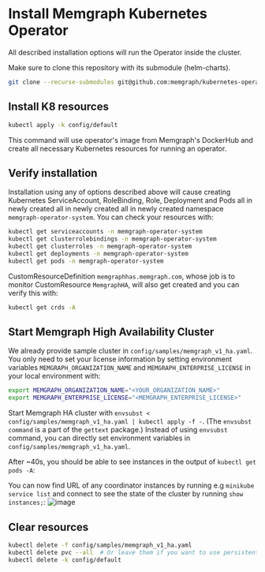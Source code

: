 # Install Memgraph Kubernetes Operator

All described installation options will run the Operator inside the cluster.


Make sure to clone this repository with its submodule (helm-charts).

```bash
git clone --recurse-submodules git@github.com:memgraph/kubernetes-operator.git
```

## Install K8 resources

```bash
kubectl apply -k config/default
```

This command will use operator's image from Memgraph's DockerHub and create all necessary Kubernetes resources for running an operator.

## Verify installation

Installation using any of options described above will cause creating Kubernetes ServiceAccount, RoleBinding, Role, Deployment and Pods all in newly created all in newly created all in newly created
namespace `memgraph-operator-system`. You can check your resources with:

```bash
kubectl get serviceaccounts -n memgraph-operator-system
kubectl get clusterrolebindings -n memgraph-operator-system
kubectl get clusterroles -n memgraph-operator-system
kubectl get deployments -n memgraph-operator-system
kubectl get pods -n memgraph-operator-system
```

CustomResourceDefinition `memgraphhas.memgraph.com`, whose job is to monitor CustomResource `MemgraphHA`, will also get created and you can verify
this with:

```bash
kubectl get crds -A
```

## Start Memgraph High Availability Cluster

We already provide sample cluster in `config/samples/memgraph_v1_ha.yaml`. You only need to set your license information by setting
environment variables `MEMGRAPH_ORGANIZATION_NAME` and `MEMGRAPH_ENTERPRISE_LICENSE` in your local environment with:

```bash
export MEMGRAPH_ORGANIZATION_NAME="<YOUR_ORGANIZATION_NAME>"
export MEMGRAPH_ENTERPRISE_LICENSE="<MEMGRAPH_ENTERPRISE_LICENSE>"
```

Start Memgraph HA cluster with `envsubst < config/samples/memgraph_v1_ha.yaml | kubectl apply -f -`. (The `envsubst command` is a part of the `gettext` package.)
Instead of using `envsubst` command, you can directly set environment variables in `config/samples/memgraph_v1_ha.yaml`.


After ~40s, you should be able to see instances in the output of `kubectl get pods -A`:


You can now find URL of any coordinator instances by running e.g `minikube service list` and connect to see the state of the cluster by running
`show instances;`:
![image](https://github.com/memgraph/kubernetes-operator/assets/53269502/c68d52e2-19f7-4e45-8ff0-fc2ee662c64b)


## Clear resources

```bash
kubectl delete -f config/samples/memgraph_v1_ha.yaml
kubectl delete pvc --all  # Or leave them if you want to use persistent storage
kubectl delete -k config/default
```
